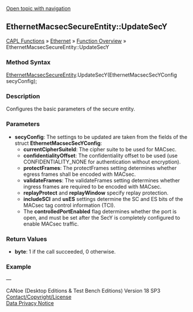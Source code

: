 [Open topic with navigation](../../../../../CANoeDEFamily.htm#Topics/CAPLFunctions/IP/Methods/CAPLfunctionUpdateSecY.md)

## EthernetMacsecSecureEntity::UpdateSecY

[CAPL Functions](../../CAPLfunctions.md) » [Ethernet](../CAPLEthernetStartPage.md) » [Function Overview](../CAPLfunctionsIPOverview.md) » EthernetMacsecSecureEntity::UpdateSecY

### Method Syntax

[EthernetMacsecSecureEntity](../Objects/CAPLfunctionEthernetMacsecSecureEntity.md).UpdateSecY(EthernetMacsecSecYConfig secyConfig);

### Description

Configures the basic parameters of the secure entity.

### Parameters

- **secyConfig**: The settings to be updated are taken from the fields of the struct **EthernetMacsecSecYConfig**:
  - **currentCipherSuiteId**: The cipher suite to be used for MACsec.
  - **confidentialityOffset**: The confidentiality offset to be used (use CONFIDENTIALITY_NONE for authentication without encryption).
  - **protectFrames**: The protectFrames setting determines whether egress frames shall be encoded with MACsec.
  - **validateFrames**: The validateFrames setting determines whether ingress frames are required to be encoded with MACsec.
  - **replayProtect** and **replayWindow** specify replay protection.
  - **includeSCI** and **usES** settings determine the SC and ES bits of the MACsec tag control information (TCI).
  - The **controlledPortEnabled** flag determines whether the port is open, and must be set after the SecY is completely configured to enable MACsec traffic.

### Return Values

- **byte**: 1 if the call succeeded, 0 otherwise.

### Example

—

CANoe (Desktop Editions & Test Bench Editions) Version 18 SP3  
[Contact/Copyright/License](../../../Shared/ContactCopyrightLicense.md)  
[Data Privacy Notice](https://www.vector.com/int/en/company/get-info/privacy-policy/)
